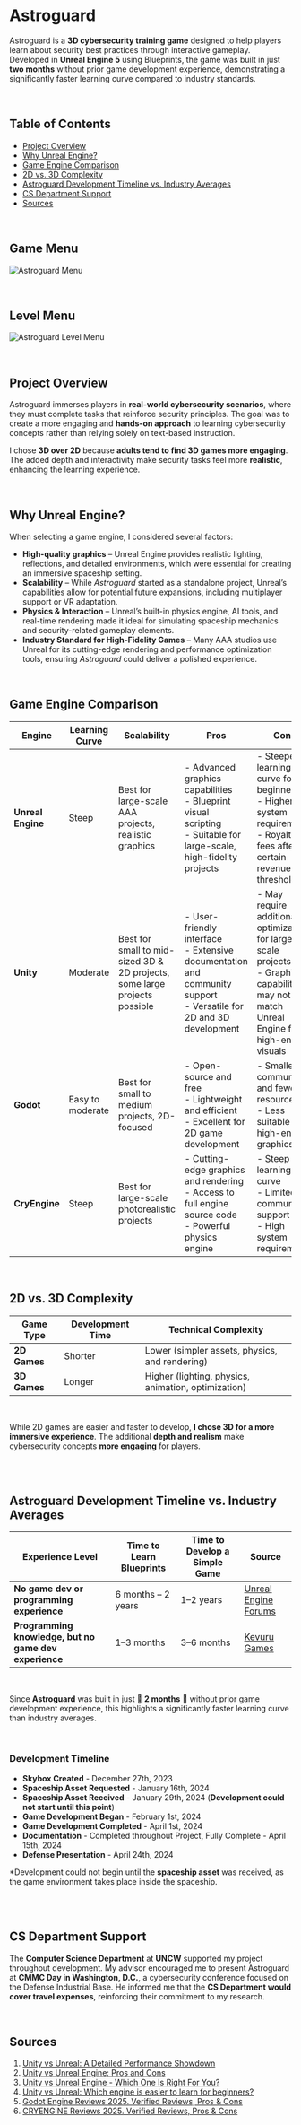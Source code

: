 # Astroguard

Astroguard is a **3D cybersecurity training game** designed to help players learn about security best practices through interactive gameplay. Developed in **Unreal Engine 5** using Blueprints, the game was built in just **two months** without prior game development experience, demonstrating a significantly faster learning curve compared to industry standards.

<br>

## Table of Contents  
- [Project Overview](#project-overview)  
- [Why Unreal Engine?](#why-unreal-engine)  
- [Game Engine Comparison](#game-engine-comparison)  
- [2D vs. 3D Complexity](#2d-vs-3d-complexity)  
- [Astroguard Development Timeline vs. Industry Averages](#development-timeline)  
- [CS Department Support](#cs-department-support)  
- [Sources](#sources)  

<br>

## Game Menu
![Astroguard Menu](assets/media/astromenugif.gif)

<br>

## Level Menu
![Astroguard Level Menu](assets/media/levelmenu.gif)

<br>

## Project Overview  

Astroguard immerses players in **real-world cybersecurity scenarios**, where they must complete tasks that reinforce security principles. The goal was to create a more engaging and **hands-on approach** to learning cybersecurity concepts rather than relying solely on text-based instruction.

I chose **3D over 2D** because **adults tend to find 3D games more engaging**. The added depth and interactivity make security tasks feel more **realistic**, enhancing the learning experience.

<br>

## Why Unreal Engine?  

When selecting a game engine, I considered several factors:  
- **High-quality graphics** – Unreal Engine provides realistic lighting, reflections, and detailed environments, which were essential for creating an immersive spaceship setting.  
- **Scalability** – While *Astroguard* started as a standalone project, Unreal’s capabilities allow for potential future expansions, including multiplayer support or VR adaptation.  
- **Physics & Interaction** – Unreal’s built-in physics engine, AI tools, and real-time rendering made it ideal for simulating spaceship mechanics and security-related gameplay elements.  
- **Industry Standard for High-Fidelity Games** – Many AAA studios use Unreal for its cutting-edge rendering and performance optimization tools, ensuring *Astroguard* could deliver a polished experience.   

<br>

## Game Engine Comparison  

| **Engine**        | **Learning Curve** | **Scalability**                              | **Pros**                                                                 | **Cons**                                                             |
|------------------|------------------|----------------------------------------------|------------------------------------------------------------------------|---------------------------------------------------------------------|
| **Unreal Engine** | Steep             | Best for large-scale AAA projects, realistic graphics | - Advanced graphics capabilities  <br> - Blueprint visual scripting <br> - Suitable for large-scale, high-fidelity projects | - Steeper learning curve for beginners <br> - Higher system requirements <br> - Royalty fees after a certain revenue threshold |
| **Unity**        | Moderate          | Best for small to mid-sized 3D & 2D projects, some large projects possible | - User-friendly interface <br> - Extensive documentation and community support <br> - Versatile for 2D and 3D development | - May require additional optimization for large-scale projects <br> - Graphics capabilities may not match Unreal Engine for high-end visuals |
| **Godot**       | Easy to moderate  | Best for small to medium projects, 2D-focused | - Open-source and free <br> - Lightweight and efficient <br> - Excellent for 2D game development | - Smaller community and fewer resources <br> - Less suitable for high-end 3D graphics |
| **CryEngine**   | Steep             | Best for large-scale photorealistic projects | - Cutting-edge graphics and rendering <br> - Access to full engine source code <br> - Powerful physics engine | - Steep learning curve <br> - Limited community support <br> - High system requirements |

<br>

## 2D vs. 3D Complexity  

| **Game Type**  | **Development Time** | **Technical Complexity** |
|---------------|--------------------|-------------------------|
| **2D Games**  | Shorter             | Lower (simpler assets, physics, and rendering) |
| **3D Games**  | Longer              | Higher (lighting, physics, animation, optimization) |

<br>

While 2D games are easier and faster to develop, **I chose 3D for a more immersive experience**. The additional **depth and realism** make cybersecurity concepts **more engaging** for players.

<br><br>

## Astroguard Development Timeline vs. Industry Averages

| **Experience Level**                           | **Time to Learn Blueprints**  | **Time to Develop a Simple Game** | **Source**  |
|-----------------------------------------------|------------------------------|----------------------------------|-------------|
| **No game dev or programming experience**     | 6 months – 2 years           | 1–2 years                        | [Unreal Engine Forums](https://forums.unrealengine.com/t/how-long-to-became-good-with-the-engine/99737) |
| **Programming knowledge, but no game dev experience** | 1–3 months | 3–6 months | [Kevuru Games](https://kevurugames.com/blog/how-long-does-it-take-to-make-a-game/) |


<br>

Since **Astroguard** was built in just 🚀 **2 months** 🚀 without prior game development experience, this highlights a significantly faster learning curve than industry averages.  

<br>

### Development Timeline  
- **Skybox Created** - December 27th, 2023
- **Spaceship Asset Requested** - January 16th, 2024
- **Spaceship Asset Received** - January 29th, 2024 (**Development could not start until this point**)  
- **Game Development Began** - February 1st, 2024  
- **Game Development Completed** - April 1st, 2024  
- **Documentation** - Completed throughout Project, Fully Complete - April 15th, 2024  
- **Defense Presentation** - April 24th, 2024  

*Development could not begin until the **spaceship asset** was received, as the game environment takes place inside the spaceship.  

<br><br>

## CS Department Support  

The **Computer Science Department** at **UNCW** supported my project throughout development. My advisor encouraged me to present Astroguard at **CMMC Day in Washington, D.C.**, a cybersecurity conference focused on the Defense Industrial Base. He informed me that the **CS Department would cover travel expenses**, reinforcing their commitment to my research.

<br>

## Sources  

1. [Unity vs Unreal: A Detailed Performance Showdown](https://pinglestudio.com/blog/unity-vs-unreal-a-detailed-performance-showdown)  
2. [Unity vs Unreal Engine: Pros and Cons](https://kevurugames.com/blog/unity-vs-unreal-engine-pros-and-cons/)  
3. [Unity vs Unreal Engine - Which One Is Right For You?](https://www.incredibuild.com/blog/unity-vs-unreal-what-kind-of-game-dev-are-you)  
4. [Unity vs Unreal: Which engine is easier to learn for beginners?](https://www.youtube.com/watch?v=8_NS4nQdqtM)  
5. [Godot Engine Reviews 2025. Verified Reviews, Pros & Cons](https://www.capterra.com/p/234843/Godot-Engine/reviews/)  
6. [CRYENGINE Reviews 2025. Verified Reviews, Pros & Cons](https://www.capterra.com/p/210664/CRYENGINE/reviews/)  


